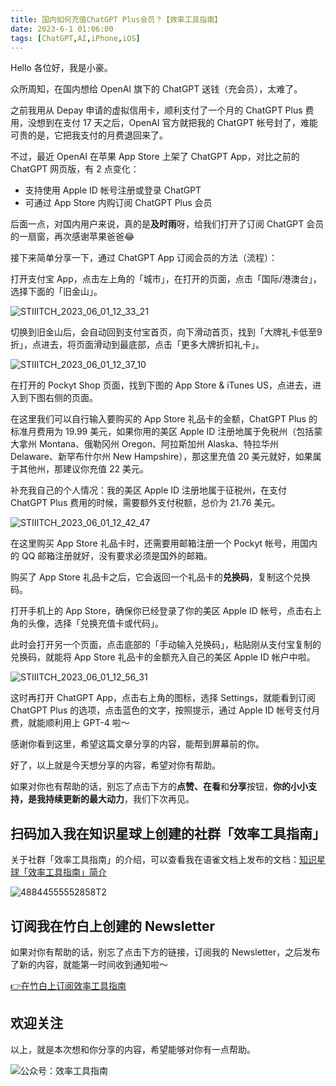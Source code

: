 ```yaml
---
title: 国内如何充值ChatGPT Plus会员？【效率工具指南】  
date: 2023-6-1 01:06:00               
tags: [ChatGPT,AI,iPhone,iOS]                                                                                       
---
```


Hello 各位好，我是小豪。    

众所周知，在国内想给 OpenAI 旗下的 ChatGPT 送钱（充会员），太难了。   

之前我用从 Depay 申请的虚拟信用卡，顺利支付了一个月的 ChatGPT Plus 费用，没想到在支付 17 天之后，OpenAI 官方就把我的 ChatGPT 帐号封了，难能可贵的是，它把我支付的月费退回来了。    

不过，最近 OpenAI 在苹果 App Store 上架了 ChatGPT App，对比之前的 ChatGPT 网页版，有 2 点变化：  

* 支持使用 Apple ID 帐号注册或登录 ChatGPT   
* 可通过 App Store 内购订阅 ChatGPT Plus 会员      

后面一点，对国内用户来说，真的是**及时雨**呀，给我们打开了订阅 ChatGPT 会员的一扇窗，再次感谢苹果爸爸😂   

接下来简单分享一下，通过 ChatGPT App 订阅会员的方法（流程）：   

打开支付宝 App，点击左上角的「城市」，在打开的页面，点击「国际/港澳台」，选择下面的「旧金山」。       

![STIIITCH_2023_06_01_12_33_21](https://article-picbed-1302715071.cos.ap-guangzhou.myqcloud.com/2023/06/01/stiiitch20230601123321.jpg)


切换到旧金山后，会自动回到支付宝首页，向下滑动首页，找到「大牌礼卡低至9折」，点进去，将页面滑动到最底部，点击「更多大牌折扣礼卡」。   


![STIIITCH_2023_06_01_12_37_10](https://article-picbed-1302715071.cos.ap-guangzhou.myqcloud.com/2023/06/01/stiiitch20230601123710.jpg)

在打开的 Pockyt Shop 页面，找到下图的 App Store & iTunes US，点进去，进入到下图右侧的页面。  

在这里我们可以自行输入要购买的 App Store 礼品卡的金额，ChatGPT Plus 的标准月费用为 19.99 美元，如果你用的美区 Apple ID 注册地属于免税州（包括蒙大拿州 Montana、俄勒冈州 Oregon、阿拉斯加州 Alaska、特拉华州 Delaware、新罕布什尔州 New Hampshire），那这里充值 20 美元就好，如果属于其他州，那建议你充值 22 美元。   

补充我自己的个人情况：我的美区 Apple ID 注册地属于征税州，在支付 ChatGPT Plus 费用的时候，需要额外支付税额，总价为 21.76 美元。    


![STIIITCH_2023_06_01_12_42_47](https://article-picbed-1302715071.cos.ap-guangzhou.myqcloud.com/2023/06/01/stiiitch20230601124247.jpg)

在这里购买 App Store 礼品卡时，还需要用邮箱注册一个 Pockyt 帐号，用国内的 QQ 邮箱注册就好，没有要求必须是国外的邮箱。  

购买了 App Store 礼品卡之后，它会返回一个礼品卡的**兑换码**，复制这个兑换码。   

打开手机上的 App Store，确保你已经登录了你的美区 Apple ID 帐号，点击右上角的头像，选择「兑换充值卡或代码」。   

此时会打开另一个页面，点击底部的「手动输入兑换码」，粘贴刚从支付宝复制的兑换码，就能将 App Store 礼品卡的金额充入自己的美区 Apple ID 帐户中啦。      

![STIIITCH_2023_06_01_12_56_31](https://article-picbed-1302715071.cos.ap-guangzhou.myqcloud.com/2023/06/01/stiiitch20230601125631.jpg)

这时再打开 ChatGPT App，点击右上角的图标，选择 Settings，就能看到订阅 ChatGPT Plus 的选项，点击蓝色的文字，按照提示，通过 Apple ID 帐号支付月费，就能顺利用上 GPT-4 啦～    

感谢你看到这里，希望这篇文章分享的内容，能帮到屏幕前的你。   


好了，以上就是今天想分享的内容，希望对你有帮助。      

如果对你也有帮助的话，别忘了点击下方的**点赞、在看**和**分享**按钮，**你的小小支持，是我持续更新的最大动力**，我们下次再见。  


## 扫码加入我在知识星球上创建的社群「效率工具指南」  

关于社群「效率工具指南」的介绍，可以查看我在语雀文档上发布的文档：[知识星球「效率工具指南」简介](https://www.yuque.com/penghonghao/af0aai/glwrg2dl0dqlegi6?singleDoc#)    

![48844555552858T2](https://article-picbed-1302715071.cos.ap-guangzhou.myqcloud.com/2023/03/25/48844555552858t2.JPG)


## 订阅我在竹白上创建的 Newsletter   

如果对你有帮助的话，别忘了点击下方的链接，订阅我的 Newsletter，之后发布了新的内容，就能第一时间收到通知啦～  

[👉在竹白上订阅效率工具指南](https://penghh.zhubai.love/)         

## 欢迎关注     

以上，就是本次想和你分享的内容，希望能够对你有一点帮助。     

![公众号：效率工具指南](https://article-picbed-1302715071.cos.ap-guangzhou.myqcloud.com/2021/05/28/gong-zhong-hao-wei-bu-er-wei-ma-dailogo.png)   

